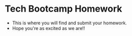 Tech Bootcamp Homework
=======================
- This is where you will find and submit your homework.
- Hope you're as excited as we are!!
